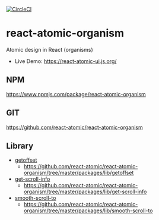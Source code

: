 
[![CircleCI](https://circleci.com/gh/react-atomic/react-atomic-organism/tree/master.svg?style=svg)](https://circleci.com/gh/react-atomic/react-atomic-organism/tree/master)

# react-atomic-organism
Atomic design in React (organisms)
* Live Demo: https://react-atomic-ui.js.org/

## NPM
https://www.npmjs.com/package/react-atomic-organism

## GIT
https://github.com/react-atomic/react-atomic-organism

## Library
* [getoffset](http://npm.im/getoffset)
   * https://github.com/react-atomic/react-atomic-organism/tree/master/packages/lib/getoffset
* [get-scroll-info](http://npm.im/get-scroll-info)
   * https://github.com/react-atomic/react-atomic-organism/tree/master/packages/lib/get-scroll-info
* [smooth-scroll-to](http://npm.im/smooth-scroll-to)
   * https://github.com/react-atomic/react-atomic-organism/tree/master/packages/lib/smooth-scroll-to 

